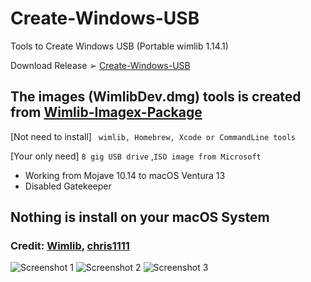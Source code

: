 # Create-Windows-USB
Tools to Create Windows USB (Portable wimlib 1.14.1)

Download  Release ➢ [Create-Windows-USB](https://github.com/chris1111/Create-Windows-USB/releases/V1)

## The images (WimlibDev.dmg) tools is created from [Wimlib-Imagex-Package](https://github.com/chris1111/Wimlib-Imagex-Package)
[Not need to install] ` wimlib, Homebrew, Xcode or CommandLine tools`

[Your only need] `8 gig USB drive` ,`ISO image from Microsoft`
- Working from Mojave 10.14 to macOS Ventura 13
- Disabled Gatekeeper

## Nothing is install on your macOS System

### Credit: [Wimlib](https://wimlib.net/), [chris1111](https://github.com/chris1111)

![Screenshot 1](https://github.com/chris1111/Create-Windows-USB/assets/6248794/d3f96ad0-4f66-4f0f-9094-a15e04421db9)
![Screenshot 2](https://github.com/chris1111/Create-Windows-USB/assets/6248794/a98c93d8-ab67-4d96-a652-a1ebb311c041)
![Screenshot 3](https://github.com/chris1111/Create-Windows-USB/assets/6248794/7959fc72-7300-4042-9364-ecd0245c10a6)

